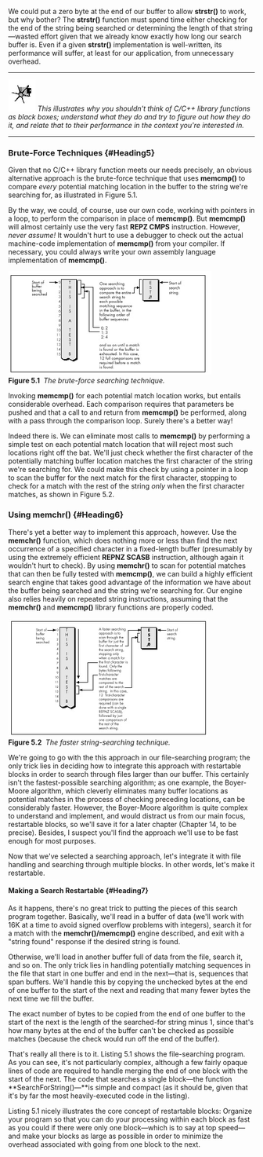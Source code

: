 We could put a zero byte at the end of our buffer to allow **strstr()**
to work, but why bother? The **strstr()** function must spend time
either checking for the end of the string being searched or determining
the length of that string—wasted effort given that we already know
exactly how long our search buffer is. Even if a given **strstr()**
implementation is well-written, its performance will suffer, at least
for our application, from unnecessary overhead.

  ------------------- -------------------------------------------------------------------------------------------------------------------------------------------------------------------------------------------------------------------------------
  ![](images/i.jpg)   *This illustrates why you shouldn't think of C/C++ library functions as black boxes; understand what they do and try to figure out how they do it, and relate that to their performance in the context you're interested in.*
  ------------------- -------------------------------------------------------------------------------------------------------------------------------------------------------------------------------------------------------------------------------

### Brute-Force Techniques {#Heading5}

Given that no C/C++ library function meets our needs precisely, an
obvious alternative approach is the brute-force technique that uses
**memcmp()** to compare *every* potential matching location in the
buffer to the string we're searching for, as illustrated in Figure 5.1.

By the way, we could, of course, use our own code, working with pointers
in a loop, to perform the comparison in place of **memcmp()**. But
**memcmp()** will almost certainly use the very fast **REPZ CMPS**
instruction. However, *never assume!* It wouldn't hurt to use a debugger
to check out the actual machine-code implementation of **memcmp()** from
your compiler. If necessary, you could always write your own assembly
language implementation of **memcmp()**.

![](images/05-01.jpg)\
 **Figure 5.1**  *The brute-force searching technique.*

Invoking **memcmp()** for each potential match location works, but
entails considerable overhead. Each comparison requires that parameters
be pushed and that a call to and return from **memcmp()** be performed,
along with a pass through the comparison loop. Surely there's a better
way!

Indeed there is. We can eliminate most calls to **memcmp()** by
performing a simple test on each potential match location that will
reject most such locations right off the bat. We'll just check whether
the first character of the potentially matching buffer location matches
the first character of the string we're searching for. We could make
this check by using a pointer in a loop to scan the buffer for the next
match for the first character, stopping to check for a match with the
rest of the string *only* when the first character matches, as shown in
Figure 5.2.

### Using memchr() {#Heading6}

There's yet a better way to implement this approach, however. Use the
**memchr()** function, which does nothing more or less than find the
next occurrence of a specified character in a fixed-length buffer
(presumably by using the extremely efficient **REPNZ SCASB**
instruction, although again it wouldn't hurt to check). By using
**memchr()** to scan for potential matches that can then be fully tested
with **memcmp()**, we can build a highly efficient search engine that
takes good advantage of the information we have about the buffer being
searched and the string we're searching for. Our engine also relies
heavily on repeated string instructions, assuming that the **memchr()**
and **memcmp()** library functions are properly coded.

![](images/05-02.jpg)\
 **Figure 5.2**  *The faster string-searching technique.*

We're going to go with the this approach in our file-searching program;
the only trick lies in deciding how to integrate this approach with
restartable blocks in order to search through files larger than our
buffer. This certainly isn't the fastest-possible searching algorithm;
as one example, the Boyer-Moore algorithm, which cleverly eliminates
many buffer locations as potential matches in the process of checking
preceding locations, can be considerably faster. However, the
Boyer-Moore algorithm is quite complex to understand and implement, and
would distract us from our main focus, restartable blocks, so we'll save
it for a later chapter (Chapter 14, to be precise). Besides, I suspect
you'll find the approach we'll use to be fast enough for most purposes.

Now that we've selected a searching approach, let's integrate it with
file handling and searching through multiple blocks. In other words,
let's make it restartable.

#### Making a Search Restartable {#Heading7}

As it happens, there's no great trick to putting the pieces of this
search program together. Basically, we'll read in a buffer of data
(we'll work with 16K at a time to avoid signed overflow problems with
integers), search it for a match with the **memchr()/memcmp()** engine
described, and exit with a "string found" response if the desired string
is found.

Otherwise, we'll load in another buffer full of data from the file,
search it, and so on. The only trick lies in handling potentially
matching sequences in the file that start in one buffer and end in the
next—that is, sequences that span buffers. We'll handle this by copying
the unchecked bytes at the end of one buffer to the start of the next
and reading that many fewer bytes the next time we fill the buffer.

The exact number of bytes to be copied from the end of one buffer to the
start of the next is the length of the searched-for string minus 1,
since that's how many bytes at the end of the buffer can't be checked as
possible matches (because the check would run off the end of the
buffer).

That's really all there is to it. Listing 5.1 shows the file-searching
program. As you can see, it's not particularly complex, although a few
fairly opaque lines of code are required to handle merging the end of
one block with the start of the next. The code that searches a single
block—the function **SearchForString()—**is simple and compact (as it
should be, given that it's by far the most heavily-executed code in the
listing).

Listing 5.1 nicely illustrates the core concept of restartable blocks:
Organize your program so that you can do your processing within each
block as fast as you could if there were only one block—which is to say
at top speed—and make your blocks as large as possible in order to
minimize the overhead associated with going from one block to the next.